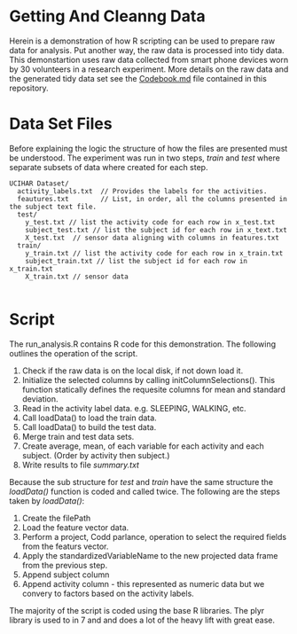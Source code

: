 Getting And Cleanng Data
========================

Herein is a demonstration of how R scripting can be used to prepare raw data for analysis. Put another way, the raw data is processed into tidy data. This demonstartion uses raw data collected from smart phone devices worn by 30 volunteers in a research experiment. More details on the raw data and the generated tidy data set see the [Codebook.md](/CodeBook.md) file contained in this repository.

# Data Set Files

Before explaining the logic the structure of how the files are presented must be understood. The experiment was run in two steps, *train* and *test* where separate subsets of data where created for each step.

```
UCIHAR Dataset/
  activity_labels.txt  // Provides the labels for the activities.  
  feautures.txt        // List, in order, all the columns presented in the subject text file.     
  test/
    y_test.txt // list the activity code for each row in x_test.txt   
    subject_test.txt // list the subject id for each row in x_text.txt    
    X_test.txt  // sensor data aligning with columns in features.txt
  train/
    y_train.txt // list the activity code for each row in x_train.txt   
    subject_train.txt // list the subject id for each row in x_train.txt   
    X_train.txt // sensor data
  
```

# Script

The run_analysis.R contains R code for this demonstration. The following outlines the operation of the script.

  1. Check if the raw data is on the local disk, if not down load it. 
  2. Initialize the selected columns by calling initColumnSelections(). This function statically defines the requesite columns for mean and standard deviation. 
  3. Read in the activity label data. e.g. SLEEPING, WALKING, etc.
  4. Call loadData() to load the train data. 
  5. Call loadData() to build the test data. 
  6. Merge train and test data sets.
  7. Create average, mean, of each variable for each activity and each subject. (Order by activity then subject.)
  8. Write results to file *summary.txt*

Because the sub structure for *test* and *train* have the same structure the *loadData()* function is coded and called twice. The following are the steps taken by *loadData()*: 

1. Create the filePath
2. Load the feature vector data. 
3. Perform a project, Codd parlance, operation to select the required fields from the featurs vector.
4. Apply the standardizedVariableName to the new projected data frame from the previous step.
5. Append subject column
6. Append activity column - this represented as numeric data but we convery to factors based on the activity labels.

The majority of the script is coded using the base R libraries. The plyr library is used to in 7 and and does a lot of the heavy lift with great ease.







